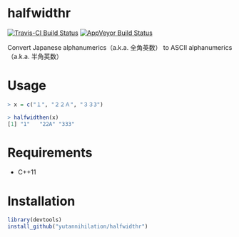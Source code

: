 halfwidthr
==========

[![Travis-CI Build Status](https://travis-ci.org/yutannihilation/halfwidthr.svg?branch=master)](https://travis-ci.org/yutannihilation/halfwidthr)
[![AppVeyor Build Status](https://ci.appveyor.com/api/projects/status/github/yutannihilation/halfwidthr?branch=master&svg=true)](https://ci.appveyor.com/project/yutannihilation/halfwidthr)

Convert Japanese alphanumerics（a.k.a. 全角英数） to ASCII alphanumerics（a.k.a. 半角英数）

# Usage

```R
> x = c("１", "２２Ａ", "３３3")

> halfwidthen(x)
[1] "1"   "22A" "333"
```

# Requirements

* C++11

# Installation

```R
library(devtools)
install_github("yutannihilation/halfwidthr")
```
